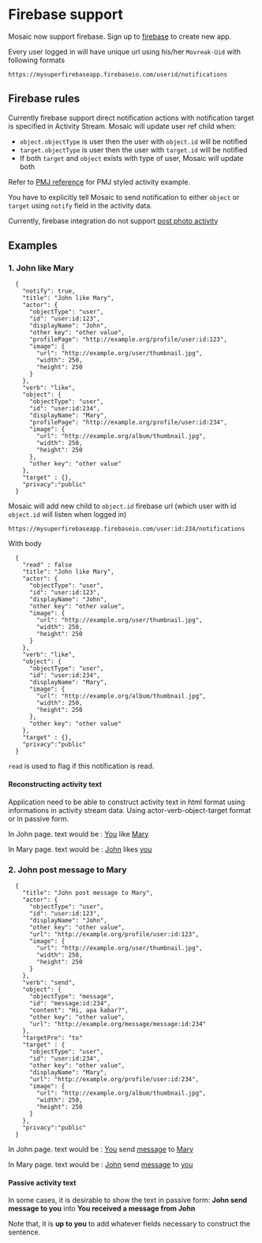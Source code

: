 
Firebase support
=========

Mosaic now support firebase. Sign up to [firebase](https://www.firebase.com/) to create new app.

Every user logged in will have unique url using his/her `Movreak-Uid` with following formats

```
https://mysuperfirebaseapp.firebaseio.com/userid/notifications
```

## Firebase rules

Currently firebase support direct notification actions with notification target is specified in Activity Stream. Mosaic will update user ref child when: 

* `object.objectType` is user then the user with `object.id` will be notified
* `target.objectType` is user then the user with `target.id` will be notified
* If both `target` and `object` exists with type of user, Mosaic will update both

Refer to [PMJ reference](pmj.md) for PMJ styled activity example.

You have to explicitly tell Mosaic to send notification to either `object` or `target` using `notify` field in the activity data. 

Currently, firebase integration do not support [post photo activity](photo.md)

## Examples

### 1. John like Mary

```
  {
    "notify": true,
    "title": "John like Mary", 
    "actor": {
      "objectType": "user",
      "id": "user:id:123",
      "displayName": "John",
      "other key": "other value",
      "profilePage": "http://example.org/profile/user:id:123",
      "image": {
        "url": "http://example.org/user/thumbnail.jpg",
        "width": 250,
        "height": 250
      }
    },
    "verb": "like",
    "object": {
      "objectType": "user",
      "id": "user:id:234",
      "displayName": "Mary",
      "profilePage": "http://example.org/profile/user:id:234",
      "image": {
        "url": "http://example.org/album/thumbnail.jpg",
        "width": 250,
        "height": 250
      },
      "other key": "other value"
    },
    "target" : {},
    "privacy":"public"
  }
```

Mosaic will add new child to `object.id` firebase url (which user with id `object.id` will listen when logged in)

```
https://mysuperfirebaseapp.firebaseio.com/user:id:234/notifications
```

With body

```
  {
    "read" : false
    "title": "John like Mary",
    "actor": {
      "objectType": "user",
      "id": "user:id:123",
      "displayName": "John",
      "other key": "other value",
      "image": {
        "url": "http://example.org/user/thumbnail.jpg",
        "width": 250,
        "height": 250
      }
    },
    "verb": "like",
    "object": {
      "objectType": "user",
      "id": "user:id:234",
      "displayName": "Mary",
      "image": {
        "url": "http://example.org/album/thumbnail.jpg",
        "width": 250,
        "height": 250
      },
      "other key": "other value"
    },
    "target" : {},
    "privacy":"public"
  }
```

`read` is used to flag if this notification is read.

#### Reconstructing activity text

Application need to be able to construct activity text in html format using informations in activity stream data. Using actor-verb-object-target format or in passive form.

In John page. text would be : [You](http://example.org/profile/user:id:123) like [Mary](http://example.org/profile/user:id:234)

In Mary page. text would be : [John](http://example.org/profile/user:id:123) likes [you](http://example.org/profile/user:id:234)

### 2. John post message to Mary

```
  {
    "title": "John post message to Mary",
    "actor": {
      "objectType": "user",
      "id": "user:id:123",
      "displayName": "John",
      "other key": "other value",
      "url": "http://example.org/profile/user:id:123",
      "image": {
        "url": "http://example.org/user/thumbnail.jpg",
        "width": 250,
        "height": 250
      }
    },
    "verb": "send",
    "object": {
      "objectType": "message",
      "id": "message:id:234",
      "content": "Hi, apa kabar?",
      "other key": "other value",
      "url": "http://example.org/message/message:id:234"
    },
    "targetPre": "to" 
    "target" : {
      "objectType": "user",
      "id": "user:id:234",
      "other key": "other value",
      "displayName": "Mary",
      "url": "http://example.org/profile/user:id:234",
      "image": {
        "url": "http://example.org/album/thumbnail.jpg",
        "width": 250,
        "height": 250
      }
    },
    "privacy":"public"
  }
```

In John page. text would be : [You](http://example.org/profile/user:id:123) send [message](http://example.org/message/message:id:234) to [Mary](http://example.org/profile/user:id:234)

In Mary page. text would be : [John](http://example.org/profile/user:id:123) send [message](http://example.org/message/message:id:234) to [you](http://example.org/profile/user:id:234)

#### Passive activity text

In some cases, it is desirable to show the text in passive form: **John send message to you** into **You received a message from John** 

Note that, it is **up to you** to add whatever fields necessary to construct the sentence. 
